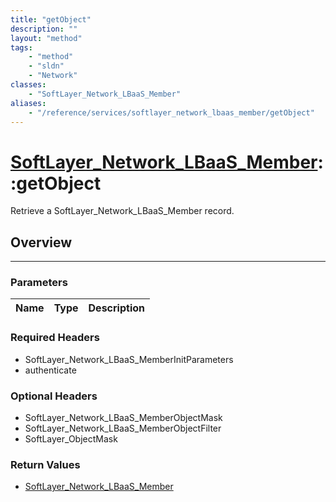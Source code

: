 ```yaml
---
title: "getObject"
description: ""
layout: "method"
tags:
    - "method"
    - "sldn"
    - "Network"
classes:
    - "SoftLayer_Network_LBaaS_Member"
aliases:
    - "/reference/services/softlayer_network_lbaas_member/getObject"
---
```

# [SoftLayer_Network_LBaaS_Member](/reference/services/SoftLayer_Network_LBaaS_Member)::getObject

Retrieve a SoftLayer_Network_LBaaS_Member record.


## Overview 


-----

### Parameters 
|Name | Type | Description |
| --- | --- | --- |


### Required Headers
* SoftLayer_Network_LBaaS_MemberInitParameters
* authenticate


### Optional Headers
* SoftLayer_Network_LBaaS_MemberObjectMask
* SoftLayer_Network_LBaaS_MemberObjectFilter
* SoftLayer_ObjectMask

### Return Values
* <a href='/reference/datatypes/SoftLayer_Network_LBaaS_Member'>SoftLayer_Network_LBaaS_Member </a>




